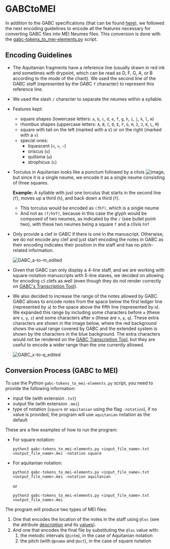 # GABCtoMEI

In addition to the GABC specifications (that can be found [here](https://gregorio-project.github.io/gabc/index.html)), we followed the next encoding guidelines to encode all the features necessary for converting GABC files into MEI Neumes files. This conversion is done with the [gabc-tokens_to_mei-elements.py](https://github.com/martha-thomae/GABCtoMEI/blob/main/gabc-tokens_to_mei-elements.py) script.

## Encoding Guidelines

- The Aquitanian fragments have a reference line (usually drawn in red ink and sometimes with drypoint, which can be read as D, F, G, A, or B according to the mode of the chant). We used the second line of the GABC staff (represented by the GABC `f` character) to represent this reference line.
- We used the slash `/` character to separate the neumes within a syllable.
- Features kept:
  - square shapes (lowercase letters: `a`, `b`, `c`, `d`, `e`, `f`, `g`, `h`, `i`, `j`, `k`, `l`, `m`)
  - rhombus shapes (uppercase letters: `A`, `B`, `C`, `D`, `E`, `F`, `G`, `H`, `I`, `J`, `K`, `L`, `M`)
  - square with tail on the left (marked with a `V`) or on the right (marked with a `v`)
  - special ones:
    - liquescent (`<`, `>`, `~`)
    - oriscus (`o`)
    - quilisma (`w`)
    - strophicus (`s`)
- Torculus in Aquitanian looks like a punctum followed by a clivis ![image](https://github.com/martha-thomae/GABCtoMEI/assets/13948831/72005277-2136-4102-b3a4-d003bd013c4d), but since it is a single neume, we encode it as a single neume consisting of three squares.
  
  **Example:** A syllable with just one torculus that starts in the second line (`f`), moves up a third (`h`), and back down a third (`f`).
  -  This torculus would be encoded as `(fhf)`, which is a single neume
  -  And not as `(f/hVf)`, because in this case the glyph would be composed of two neumes, as indicated by the `/` (see bullet point two), with these two neumes being a square `f` and a clivis `hVf`

- Only provide a clef in GABC if there is one in the manuscript. Otherwise, we do not encode any clef and just start encoding the notes in GABC as their encoding indicates their position in the staff and has no pitch-related information.

  ![GABC_a-to-m_edited](https://github.com/martha-thomae/GABCtoMEI/assets/13948831/e313109d-5894-41f6-9c41-7ed09d9e38a9)


- Given that GABC can only display a 4-line staff, and we are working with square-notation manuscripts with 5-line staves, we decided on allowing for encoding `c5` clefs as well (even though they do not render correctly on [GABC's Transcription Tool](https://bbloomf.github.io/jgabc/transcriber.html)).
- We also decided to increase the range of the notes allowed by GABC. GABC allows to encode notes from the space below the first ledger line (represented by `a`) to the space above the fifth line (represented by `m`). We expanded this range by including some characters before `a` (these are `x`, `y`, `z`) and some characters after `m` (these are `n`, `p`, `q`). These extra characters are shown in the image below, where the red background shows the usual range covered by GABC and the extended system is shown by the characters in the blue background. The extra characters would not be rendered on the [GABC Transcription Tool](https://bbloomf.github.io/jgabc/transcriber.html), but they are useful to encode a wider range than the one currently allowed.
  
  ![GABC_x-to-q_edited](https://github.com/martha-thomae/GABCtoMEI/assets/13948831/7e510f0e-50af-4dbc-841b-edb10ee27250)

## Conversion Process (GABC to MEI)
To use the Python `gabc-tokens_to_mei-elements.py` script, you need to provide the following information:
- input file (with extension `.txt`)
- output file (with extension `.mei`)
- type of notation (`square` or `aquitanian` using the flag `-notation`), if no value is provided, the program will use `aquitanian` notation as the default

These are a few examples of how to run the program:

- For square notation:
  
  ```
  python3 gabc-tokens_to_mei-elements.py <input_file_name>.txt <output_file_name>.mei -notation square
  ```

- For aquitanian notation:
  ```
  python3 gabc-tokens_to_mei-elements.py <input_file_name>.txt <output_file_name>.mei -notation aquitanian
  ```

  or 
  ```
  python3 gabc-tokens_to_mei-elements.py <input_file_name>.txt <output_file_name>.mei
  ```

The program will produce two types of MEI files:

1. One that encodes the location of the notes in the staff using `@loc` (see the attribute [description](https://music-encoding.org/guidelines/v5/attribute-classes/att.staffLoc.html) and its [values](https://music-encoding.org/guidelines/v5/data-types/data.STAFFLOC.html)).
2. And one that encodes the final file by substituting the `@loc` value with:
   1. the melodic intervals (`@intm`), in the case of Aquitanian notation
   2. the pitch (with `@pname` and `@oct`), in the case of square notation
